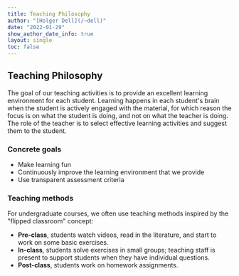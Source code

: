 ```yaml
---
title: Teaching Philosophy
author: "[Holger Dell](/~dell)"
date: "2022-01-29"
show_author_date_info: true
layout: single
toc: false
---
```


## Teaching Philosophy

The goal of our teaching activities is to provide an excellent learning environment for each student.
Learning happens in each student's brain when the student is actively engaged with the material, for which reason the focus is on what the student is doing, and not on what the teacher is doing. The role of the teacher is to select effective learning activities and suggest them to the student.

### Concrete goals

- Make learning fun
- Continuously improve the learning environment that we provide
- Use transparent assessment criteria

### Teaching methods

For undergraduate courses, we often use teaching methods inspired by the "flipped classroom" concept:

- **Pre-class**, students watch videos, read in the literature, and start to work on some basic exercises.
- **In-class**, students solve exercises in small groups; teaching staff is present to support students when they have individual questions.
- **Post-class**, students work on homework assignments.
